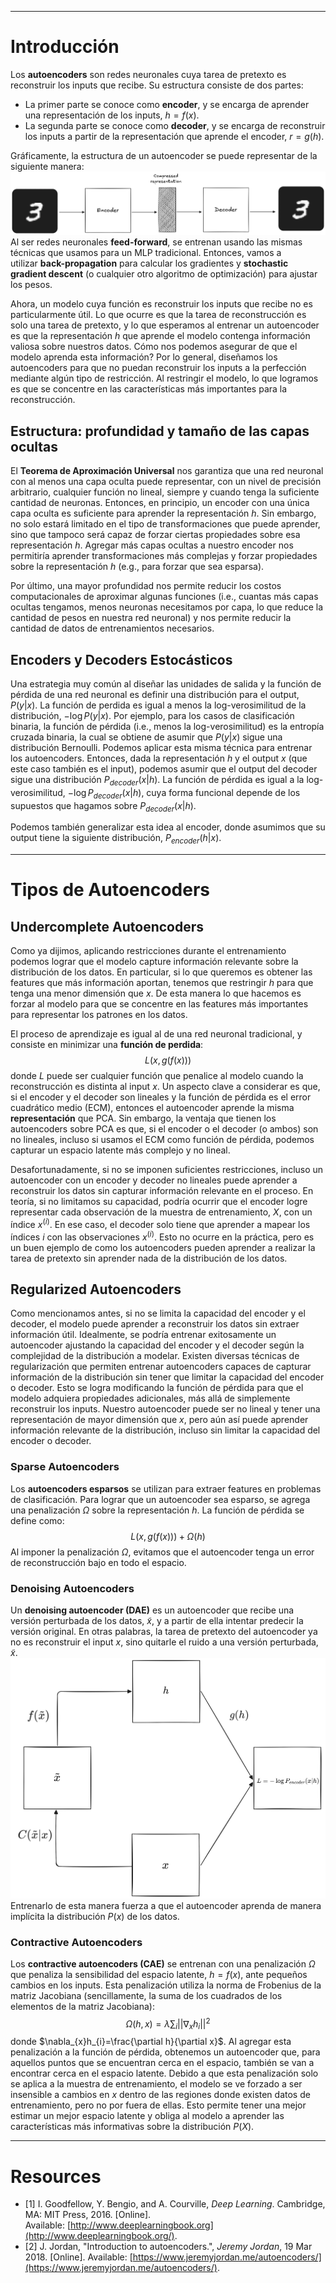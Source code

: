 ***
# Introducción

Los **autoencoders** son redes neuronales cuya tarea de pretexto es reconstruir los inputs que recibe. Su estructura consiste de dos partes:
- La primer parte se conoce como **encoder**, y se encarga de aprender una representación de los inputs, $h=f(x)$.
- La segunda parte se conoce como **decoder**, y se encarga de reconstruir los inputs a partir de la representación que aprende el encoder, $r=g(h)$.

Gráficamente, la estructura de un autoencoder se puede representar de la siguiente manera:
![autoencoders-computer-vision](attachments/autoencoders-computer-vision.png)
Al ser redes neuronales **feed-forward**, se entrenan usando las mismas técnicas que usamos para un MLP tradicional. Entonces, vamos a utilizar **back-propagation** para calcular los gradientes y **stochastic gradient descent** (o cualquier otro algoritmo de optimización) para ajustar los pesos.

Ahora, un modelo cuya función es reconstruir los inputs que recibe no es particularmente útil. Lo que ocurre es que la tarea de reconstrucción es solo una tarea de pretexto, y lo que esperamos al entrenar un autoencoder es que la representación $h$ que aprende el modelo contenga información valiosa sobre nuestros datos.
Cómo nos podemos asegurar de que el modelo aprenda esta información? Por lo general, diseñamos los autoencoders para que no puedan reconstruir los inputs a la perfección mediante algún tipo de restricción. Al restringir el modelo, lo que logramos es que se concentre en las características más importantes para la reconstrucción.
## Estructura: profundidad y tamaño de las capas ocultas

El **Teorema de Aproximación Universal** nos garantiza que una red neuronal con al menos una capa oculta puede representar, con un nivel de precisión arbitrario, cualquier función no lineal, siempre y cuando tenga la suficiente cantidad de neuronas.
Entonces, en principio, un encoder con una única capa oculta es suficiente para aprender la representación $h$. Sin embargo, no solo estará limitado en el tipo de transformaciones que puede aprender, sino que tampoco será capaz de forzar ciertas propiedades sobre esa representación $h$. Agregar más capas ocultas a nuestro encoder nos permitiría aprender transformaciones más complejas y forzar propiedades sobre la representación $h$ (e.g., para forzar que sea esparsa).

Por último, una mayor profundidad nos permite reducir los costos computacionales de aproximar algunas funciones (i.e., cuantas más capas ocultas tengamos, menos neuronas necesitamos por capa, lo que reduce la cantidad de pesos en nuestra red neuronal) y nos permite reducir la cantidad de datos de entrenamientos necesarios.
## Encoders y Decoders Estocásticos

Una estrategia muy común al diseñar las unidades de salida y la función de pérdida de una red neuronal es definir una distribución para el output, $P(y|x)$. La función de perdida es igual a menos la log-verosimilitud de la distribución, $-\log{P(y|x)}$. Por ejemplo, para los casos de clasificación binaria, la función de pérdida (i.e., menos la log-verosimilitud) es la entropía cruzada binaria, la cual se obtiene de asumir que $P(y|x)$ sigue una distribución Bernoulli.
Podemos aplicar esta misma técnica para entrenar los autoencoders. Entonces, dada la representación $h$ y el output $x$ (que este caso también es el input), podemos asumir que el output del decoder sigue una distribución $P_{decoder}(x|h)$. La función de pérdida es igual a la log-verosimilitud,  $-\log{P_{decoder}(x|h)}$, cuya forma funcional depende de los supuestos que hagamos sobre $P_{decoder}(x|h)$.

Podemos también generalizar esta idea al encoder, donde asumimos que su output tiene la siguiente distribución, $P_{encoder}(h|x)$.


***
# Tipos de Autoencoders
## Undercomplete Autoencoders

Como ya dijimos, aplicando restricciones durante el entrenamiento podemos lograr que el modelo capture información relevante sobre la distribución de los datos. En particular, si lo que queremos es obtener las features que más información aportan, tenemos que restringir $h$ para que tenga una menor dimensión que $x$. De esta manera lo que hacemos es forzar al modelo para que se concentre en las features más importantes para representar los patrones en los datos.

El proceso de aprendizaje es igual al de una red neuronal tradicional, y consiste en minimizar una **función de perdida**:
$$L(x, g(f(x)))$$
donde $L$ puede ser cualquier función que penalice al modelo cuando la reconstrucción es distinta al input $x$.
Un aspecto clave a considerar es que, si el encoder y el decoder son lineales y la función de pérdida es el error cuadrático medio (ECM), entonces el autoencoder aprende la misma **representación** que PCA. Sin embargo, la ventaja que tienen los autoencoders sobre PCA es que, si el encoder o el decoder (o ambos) son no lineales, incluso si usamos el ECM como función de pérdida, podemos capturar un espacio latente más complejo y no lineal.

Desafortunadamente, si no se imponen suficientes restricciones, incluso un autoencoder con un encoder y decoder no lineales puede aprender a reconstruir los datos sin capturar información relevante en el proceso.
En teoría, si no limitamos su capacidad, podría ocurrir que el encoder logre representar cada observación de la muestra de entrenamiento, $X$, con un índice $x^{(i)}$. En ese caso, el decoder solo tiene que aprender a mapear los índices $i$ con las observaciones $x^{(i)}$. Esto no ocurre en la práctica, pero es un buen ejemplo de como los autoencoders pueden aprender a realizar la tarea de pretexto sin aprender nada de la distribución de los datos.
## Regularized Autoencoders

Como mencionamos antes, si no se limita la capacidad del encoder y el decoder, el modelo puede aprender a reconstruir los datos sin extraer información útil. Idealmente, se podría entrenar exitosamente un autoencoder ajustando la capacidad del encoder y el decoder según la complejidad de la distribución a modelar.
Existen diversas técnicas de regularización que permiten entrenar autoencoders capaces de capturar información de la distribución sin tener que limitar la capacidad del encoder o decoder. Esto se logra modificando la función de pérdida para que el modelo adquiera propiedades adicionales, más allá de simplemente reconstruir los inputs.
Nuestro autoencoder puede ser no lineal y tener una representación de mayor dimensión que $x$, pero aún así puede aprender información relevante de la distribución, incluso sin limitar la capacidad del encoder o decoder.
### **Sparse Autoencoders**

Los **autoencoders esparsos** se utilizan para extraer features en problemas de clasificación. Para lograr que un autoencoder sea esparso, se agrega una penalización $\Omega$ sobre la representación $h$. La función de pérdida se define como:
$$L(x, g(f(x)))+\Omega(h)$$
Al imponer la penalización $\Omega$, evitamos que el autoencoder tenga un error de reconstrucción bajo en todo el espacio.
### **Denoising Autoencoders**

Un **denoising autoencoder (DAE)** es un autoencoder que recibe una versión perturbada de los datos, $\tilde{x}$, y a partir de ella intentar predecir la versión original. En otras palabras, la tarea de pretexto del autoencoder ya no es reconstruir el input $x$, sino quitarle el ruido a una versión perturbada, $\tilde{x}$.
![denoising-autoencoders](attachments/denoising-autoencoders.png)
Entrenarlo de esta manera fuerza a que el autoencoder aprenda de manera implícita la distribución $P(x)$ de los datos.
### **Contractive Autoencoders**

Los **contractive autoencoders (CAE)** se entrenan con una penalización $\Omega$ que penaliza la sensibilidad del espacio latente, $h=f(x)$, ante pequeños cambios en los inputs. Esta penalización utiliza la norma de Frobenius de la matriz Jacobiana (sencillamente, la suma de los cuadrados de los elementos de la matriz Jacobiana):
$$\Omega(h,x)=\lambda\sum_{i}||\nabla_{x}h_{i}||^{2}$$
donde $\nabla_{x}h_{i}=\frac{\partial h}{\partial x}$.
Al agregar esta penalización a la función de pérdida, obtenemos un autoencoder que, para aquellos puntos que se encuentran cerca en el espacio, también se van a encontrar cerca en el espacio latente.
Debido a que esta penalización solo se aplica a la muestra de entrenamiento, el modelo se ve forzado a ser insensible a cambios en $x$ dentro de las regiones donde existen datos de entrenamiento, pero no por fuera de ellas. Esto permite tener una mejor estimar un mejor espacio latente y obliga al modelo a aprender las características más informativas sobre la distribución $P(X)$.
***
# Resources
- \[1\] I. Goodfellow, Y. Bengio, and A. Courville, _Deep Learning_. Cambridge, MA: MIT Press, 2016. \[Online\]. Available: [http://www.deeplearningbook.org](http://www.deeplearningbook.org/).
- \[2\] J. Jordan, "Introduction to autoencoders.", *Jeremy Jordan*, 19 Mar 2018. \[Online\]. Available: [https://www.jeremyjordan.me/autoencoders/](https://www.jeremyjordan.me/autoencoders/).